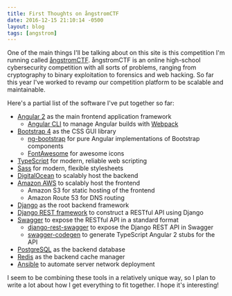 ```yaml
---
title: First Thoughts on ångstromCTF
date: 2016-12-15 21:10:14 -0500
layout: blog
tags: [angstrom]
---
```


One of the main things I'll be talking about on this site is this competition I'm running called [&aring;ngstromCTF](http://angstromctf.com). &aring;ngstromCTF is an online high-school cybersecurity competition with all sorts of problems, ranging from cryptography to binary exploitation to forensics and web hacking. So far this year I've worked to revamp our competition platform to be scalable and maintainable.

Here's a partial list of the software I've put together so far:

* [Angular 2](https://angular.io/) as the main frontend application framework
    * [Angular CLI](https://github.com/angular/angular-cli) to manage Angular builds with [Webpack](https://webpack.github.io/)
* [Bootstrap 4](https://v4-alpha.getbootstrap.com/) as the CSS GUI library
    * [ng-bootstrap](https://ng-bootstrap.github.io/) for pure Angular implementations of Bootstrap components
    * [FontAwesome](http://fontawesome.io/) for awesome icons
* [TypeScript](https://www.typescriptlang.org/) for modern, reliable web scripting
* [Sass](http://sass-lang.com/) for modern, flexible stylesheets
* [DigitalOcean](https://www.digitalocean.com/) to scalably host the backend
* [Amazon AWS](https://aws.amazon.com/) to scalably host the frontend
    * Amazon S3 for static hosting of the frontend
    * Amazon Route 53 for DNS routing
* [Django](http://www.django-rest-framework.org/) as the root backend framework
* [Django REST framework](http://www.django-rest-framework.org/) to construct a RESTful API using Django
* [Swagger](http://swagger.io/) to expose the RESTful API in a standard format
    * [django-rest-swagger](http://marcgibbons.github.io/django-rest-swagger/) to expose the Django REST API in Swagger
    * [swagger-codegen](https://github.com/swagger-api/swagger-codegen) to generate TypeScript Angular 2 stubs for the API
* [PostgreSQL](https://www.postgresql.org/) as the backend database
* [Redis](https://redis.io/) as the backend cache manager
* [Ansible](https://www.ansible.com/) to automate server network deployment

I seem to be combining these tools in a relatively unique way, so I plan to write a lot about how I get everything to fit together. I hope it's interesting!
